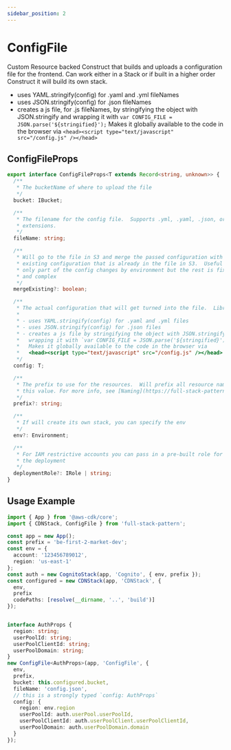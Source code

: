 ```yaml
---
sidebar_position: 2
---
```


# ConfigFile

Custom Resource backed Construct that builds and uploads a configuration file for the frontend. Can work either in a Stack or if built in a higher order Construct it will build its own stack.

- uses YAML.stringify(config) for .yaml and .yml fileNames
- uses JSON.stringify(config) for .json fileNames
- creates a js file, for .js fileNames, by stringifying the object with JSON.stringify and wrapping it with
  `var CONFIG_FILE = JSON.parse('${stringified}');`
  Makes it globally available to the code in the browser via
  `<head><script type="text/javascript" src="/config.js" /></head>`

## ConfigFileProps

```typescript
export interface ConfigFileProps<T extends Record<string, unknown>> {
  /**
   * The bucketName of where to upload the file
   */
  bucket: IBucket;

  /**
   * The filename for the config file.  Supports .yml, .yaml, .json, or .js
   * extensions.
   */
  fileName: string;

  /**
   * Will go to the file in S3 and merge the passed configuration with the
   * existing configuration that is already in the file in S3.  Useful when
   * only part of the config changes by environment but the rest is fixed
   * and complex
   */
  mergeExisting?: boolean;

  /**
   * The actual configuration that will get turned into the file.  Library
   *
   * - uses YAML.stringify(config) for .yaml and .yml files
   * - uses JSON.stringify(config) for .json files
   * - creates a js file by stringifying the object with JSON.stringify and
   *   wrapping it with `var CONFIG_FILE = JSON.parse('${stringified}');`.
   *   Makes it globally available to the code in the browser via
   *   <head><script type="text/javascript" src="/config.js" /></head>
   */
  config: T;

  /**
   * The prefix to use for the resources.  Will prefix all resource names with
   * this value. For more info, see [Naming](https://full-stack-pattern.matthewkeil.com/docs/naming)
   */
  prefix?: string;

  /**
   * If will create its own stack, you can specify the env
   */
  env?: Environment;

  /**
   * For IAM restrictive accounts you can pass in a pre-built role for
   * the deployment
   */
  deploymentRole?: IRole | string;
}
```

## Usage Example

```typescript
import { App } from '@aws-cdk/core';
import { CDNStack, ConfigFile } from 'full-stack-pattern';

const app = new App();
const prefix = 'be-first-2-market-dev';
const env = {
  account: '123456789012',
  region: 'us-east-1'
};
const auth = new CognitoStack(app, 'Cognito', { env, prefix });
const configured = new CDNStack(app, 'CDNStack', {
  env,
  prefix
  codePaths: [resolve(__dirname, '..', 'build')]
});


interface AuthProps {
  region: string;
  userPoolId: string;
  userPoolClientId: string;
  userPoolDomain: string;
}
new ConfigFile<AuthProps>(app, 'ConfigFile', {
  env,
  prefix,
  bucket: this.configured.bucket,
  fileName: 'config.json',
  // this is a strongly typed `config: AuthProps`
  config: {
    region: env.region
    userPoolId: auth.userPool.userPoolId,
    userPoolClientId: auth.userPoolClient.userPoolClientId,
    userPoolDomain: auth.userPoolDomain.domain
  }
});
```
